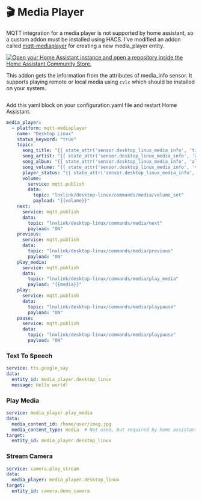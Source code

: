 # 🎬 Media Player

MQTT integration for a media player is not supported by home assistant, so a custom addon must be installed using HACS. I've modified an addon called [mqtt-mediaplayer](https://github.com/bkbilly/hass-mqtt-mediaplayer) for creating a new media\_player entity.

[![Open your Home Assistant instance and open a repository inside the Home Assistant Community Store.](https://camo.githubusercontent.com/d20afdeaa87e4b5eb55d72ab709263151bfed2f2f121712ee852aa8cb730f4ad/68747470733a2f2f6d792e686f6d652d617373697374616e742e696f2f6261646765732f686163735f7265706f7369746f72792e737667)](https://my.home-assistant.io/redirect/hacs\_repository/?owner=bkbilly\&repository=hass-mqtt-mediaplayer\&category=integration)

This addon gets the information from the attributes of media\_info sensor. It supports playing remote or local media using `cvlc` which should be installed on your system.

<div align="left">

<figure><img src="https://user-images.githubusercontent.com/518494/193397441-f18bb5fa-de37-4d95-9158-32cd81b31c72.png" alt=""><figcaption></figcaption></figure>

</div>

Add this yaml block on your configuration.yaml file and restart Home Assistant.

```yaml
media_player:
  - platform: mqtt-mediaplayer
    name: "Desktop Linux"
    status_keyword: "true"
    topic:
      song_title: "{{ state_attr('sensor.desktop_linux_media_info', 'title') }}"
      song_artist: "{{ state_attr('sensor.desktop_linux_media_info', 'artist') }}"
      song_album: "{{ state_attr('sensor.desktop_linux_media_info', 'album') }}"
      song_volume: "{{ state_attr('sensor.desktop_linux_media_info', 'volume') }}"
      player_status: "{{ state_attr('sensor.desktop_linux_media_info', 'status') }}"
      volume:
        service: mqtt.publish
        data:
          topic: "lnxlink/desktop-linux/commands/media/volume_set"
          payload: "{{volume}}"
    next:
      service: mqtt.publish
      data:
        topic: "lnxlink/desktop-linux/commands/media/next"
        payload: "ON"
    previous:
      service: mqtt.publish
      data:
        topic: "lnxlink/desktop-linux/commands/media/previous"
        payload: "ON"
    play_media:
      service: mqtt.publish
      data:
        topic: "lnxlink/desktop-linux/commands/media/play_media"
        payload: "{{media}}"
    play:
      service: mqtt.publish
      data:
        topic: "lnxlink/desktop-linux/commands/media/playpause"
        payload: "ON"
    pause:
      service: mqtt.publish
      data:
        topic: "lnxlink/desktop-linux/commands/media/playpause"
        payload: "ON"
```

### Text To Speech

```yaml
service: tts.google_say
data:
  entity_id: media_player.desktop_linux
  message: Hello world!
```

### Play Media

```yaml
service: media_player.play_media
data:
  media_content_id: /home/user/imag.jpg
  media_content_type: media  # Not used, but required by home assistant
target:
  entity_id: media_player.desktop_linux
```

### Stream Camera

```yaml
service: camera.play_stream
data:
  media_player: media_player.desktop_linux
target:
  entity_id: camera.demo_camera
```
